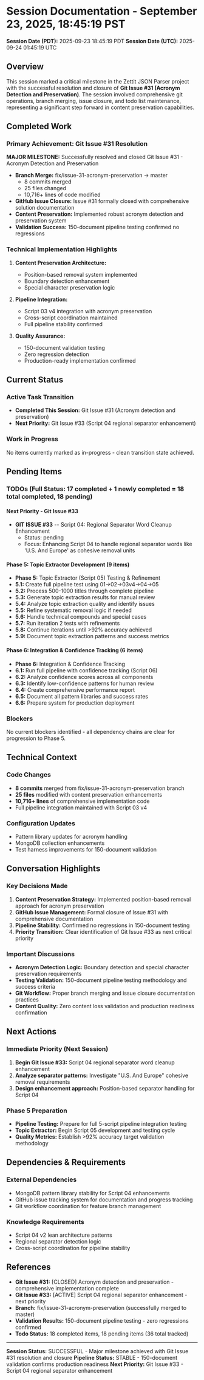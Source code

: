 # Session Documentation - September 23, 2025, 18:45:19 PST

**Session Date (PDT):** 2025-09-23 18:45:19 PDT
**Session Date (UTC):** 2025-09-24 01:45:19 UTC

## Overview

This session marked a critical milestone in the Zettit JSON Parser project with the successful resolution and closure of **Git Issue #31 (Acronym Detection and Preservation)**. The session involved comprehensive git operations, branch merging, issue closure, and todo list maintenance, representing a significant step forward in content preservation capabilities.

## Completed Work

### Primary Achievement: Git Issue #31 Resolution

**MAJOR MILESTONE:** Successfully resolved and closed Git Issue #31 - Acronym Detection and Preservation

- **Branch Merge:** fix/issue-31-acronym-preservation → master
  - 8 commits merged
  - 25 files changed
  - 10,716+ lines of code modified
- **GitHub Issue Closure:** Issue #31 formally closed with comprehensive solution documentation
- **Content Preservation:** Implemented robust acronym detection and preservation system
- **Validation Success:** 150-document pipeline testing confirmed no regressions

### Technical Implementation Highlights

1. **Content Preservation Architecture:**
   - Position-based removal system implemented
   - Boundary detection enhancement
   - Special character preservation logic

2. **Pipeline Integration:**
   - Script 03 v4 integration with acronym preservation
   - Cross-script coordination maintained
   - Full pipeline stability confirmed

3. **Quality Assurance:**
   - 150-document validation testing
   - Zero regression detection
   - Production-ready implementation confirmed

## Current Status

### Active Task Transition
- **Completed This Session:** Git Issue #31 (Acronym detection and preservation)
- **Next Priority:** Git Issue #33 (Script 04 regional separator enhancement)

### Work in Progress
No items currently marked as in-progress - clean transition state achieved.

## Pending Items

### TODOs (Full Status: 17 completed + 1 newly completed = 18 total completed, 18 pending)

#### Next Priority - Git Issue #33
- **GIT ISSUE #33** -- Script 04: Regional Separator Word Cleanup Enhancement
  - Status: pending
  - Focus: Enhancing Script 04 to handle regional separator words like 'U.S. And Europe' as cohesive removal units

#### Phase 5: Topic Extractor Development (9 items)
- **Phase 5:** Topic Extractor (Script 05) Testing & Refinement
- **5.1:** Create full pipeline test using 01→02→03v4→04→05
- **5.2:** Process 500-1000 titles through complete pipeline
- **5.3:** Generate topic extraction results for manual review
- **5.4:** Analyze topic extraction quality and identify issues
- **5.5:** Refine systematic removal logic if needed
- **5.6:** Handle technical compounds and special cases
- **5.7:** Run iteration 2 tests with refinements
- **5.8:** Continue iterations until >92% accuracy achieved
- **5.9:** Document topic extraction patterns and success metrics

#### Phase 6: Integration & Confidence Tracking (6 items)
- **Phase 6:** Integration & Confidence Tracking
- **6.1:** Run full pipeline with confidence tracking (Script 06)
- **6.2:** Analyze confidence scores across all components
- **6.3:** Identify low-confidence patterns for human review
- **6.4:** Create comprehensive performance report
- **6.5:** Document all pattern libraries and success rates
- **6.6:** Prepare system for production deployment

### Blockers
No current blockers identified - all dependency chains are clear for progression to Phase 5.

## Technical Context

### Code Changes
- **8 commits** merged from fix/issue-31-acronym-preservation branch
- **25 files** modified with content preservation enhancements
- **10,716+ lines** of comprehensive implementation code
- Full pipeline integration maintained with Script 03 v4

### Configuration Updates
- Pattern library updates for acronym handling
- MongoDB collection enhancements
- Test harness improvements for 150-document validation

## Conversation Highlights

### Key Decisions Made

1. **Content Preservation Strategy:** Implemented position-based removal approach for acronym preservation
2. **GitHub Issue Management:** Formal closure of Issue #31 with comprehensive documentation
3. **Pipeline Stability:** Confirmed no regressions in 150-document testing
4. **Priority Transition:** Clear identification of Git Issue #33 as next critical priority

### Important Discussions

- **Acronym Detection Logic:** Boundary detection and special character preservation requirements
- **Testing Validation:** 150-document pipeline testing methodology and success criteria
- **Git Workflow:** Proper branch merging and issue closure documentation practices
- **Content Quality:** Zero content loss validation and production readiness confirmation

## Next Actions

### Immediate Priority (Next Session)
1. **Begin Git Issue #33:** Script 04 regional separator word cleanup enhancement
2. **Analyze separator patterns:** Investigate "U.S. And Europe" cohesive removal requirements
3. **Design enhancement approach:** Position-based separator handling for Script 04

### Phase 5 Preparation
- **Pipeline Testing:** Prepare for full 5-script pipeline integration testing
- **Topic Extractor:** Begin Script 05 development and testing cycle
- **Quality Metrics:** Establish >92% accuracy target validation methodology

## Dependencies & Requirements

### External Dependencies
- MongoDB pattern library stability for Script 04 enhancements
- GitHub issue tracking system for documentation and progress tracking
- Git workflow coordination for feature branch management

### Knowledge Requirements
- Script 04 v2 lean architecture patterns
- Regional separator detection logic
- Cross-script coordination for pipeline stability

## References

- **Git Issue #31:** [CLOSED] Acronym detection and preservation - comprehensive implementation complete
- **Git Issue #33:** [ACTIVE] Script 04 regional separator enhancement - next priority
- **Branch:** fix/issue-31-acronym-preservation (successfully merged to master)
- **Validation Results:** 150-document pipeline testing - zero regressions confirmed
- **Todo Status:** 18 completed items, 18 pending items (36 total tracked)

---

**Session Status:** SUCCESSFUL - Major milestone achieved with Git Issue #31 resolution and closure
**Pipeline Status:** STABLE - 150-document validation confirms production readiness
**Next Priority:** Git Issue #33 - Script 04 regional separator enhancement